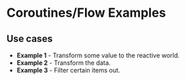 # Coroutines/Flow Examples

## Use cases
* **Example 1** - Transform some value to the reactive world.
* **Example 2** - Transform the data.
* **Example 3** - Filter certain items out.
